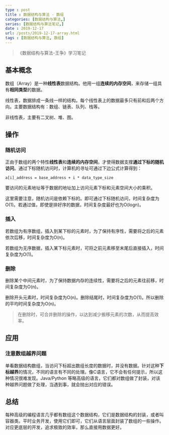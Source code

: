 ```yaml
---
type : post
title : 数据结构与算法 - 数组
categories: [数据结构与算法,] 
series: [数据结构与算法笔记,]
date : 2019-12-17
url: /posts/2019-12-17-array.html 
tags : [数据结构与算法, 数组]
---
```


> 《数据结构与算法-王争》学习笔记

## 基本概念

数组（Array）是一种**线性表**数据结构。他用一组**连续的内存空间**，来存储一组具有**相同类型**的数据。

线性表，数据排成一条线一样的结构。每个线性表上的数据最多只有前和后两个方向。主要数据结构有：数组、链表、队列、栈等。

非线性表，主要有二叉树、堆、图。

## 操作

### 随机访问

正由于数组的两个特性**线性表**和**连续的内存空间**，才使得数据支撑**通过下标的随机访问**。通过下标随机访问时，计算机的寻址可通过下边公式计算得到：

```
a[i]_address = base_address + i * data_type_size
```
要访问的元素地址等于数据的地址加上访问元素下标和元素空间大小的乘积。

这里需要注意，随机访问是依赖下标的。即可通过下标随机访问，时间复杂度为O(1)。若通过值，即使是排好序的数据，时间复杂度最好也为O(logn)。

### 插入

若数组为有序数组，插入到某下标的元素时，为了保持有序性，需要将之后的元素依次后移，时间复杂度为O(n)。

若数组为无序数据，插入某下标元素时，可将之前元素移至末尾后直接插入，时间复杂度为O(1)。

### 删除

删除某个中间元素时，为了保持数据内存的连续性，需要将之后的元素往前移，时间复杂度为O(n)。

删除开头元素时，时间复杂度为O(n)。删除结尾时，时间复杂度为O(1)。所以删除的平均时间复杂度为O(n)。

> 在删除时，可合并删除的操作，以达到减少搬移元素的次数，从而提高效率。

## 应用

### 注意数组越界问题

单看数据结构数组，当访问下标超出数组长度的数据时，并没有数据。针对这种**下标越界**的情况，不同的语言有不同的处理。像C语言，它不会有任何提示，所以这种情况很难发现。Java/Python 等略高级的语言，它们都对数组做了封装，对该种越界问题做了处理，当遇到事，就会抛出对应的错误。

## 总结

每种高级的编程语言几乎都有数组这个数据结构，它们是数据结构的封装，或者叫容器类。平时业务开发，使用它们即可，它们从语言层面封装了数组的一些操作。对应更底层的开发，追求极致的效率，那么直接用数据更好。